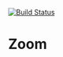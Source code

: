 [![Build Status](https://travis-ci.org/UNIVALENCE/Zoom.svg?branch=master)](https://travis-ci.org/UNIVALENCE/Zoom)
# Zoom
